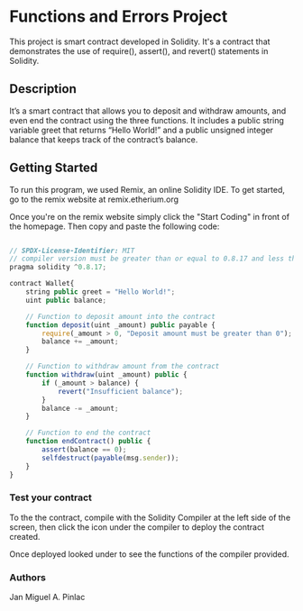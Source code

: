 # Functions and Errors Project

This project is smart contract developed in Solidity. It's a contract that demonstrates the use of require(), assert(), and revert() statements in Solidity.

## Description

 It’s a smart contract that allows you to deposit and withdraw amounts, and even end the contract using the three functions. It includes a public string variable greet that returns “Hello World!” and a public unsigned integer balance that keeps track of the contract’s balance.

## Getting Started
To run this program, we used Remix, an online Solidity IDE. To get started, go to the remix website at remix.etherium.org

Once you're on the remix website simply click the "Start Coding" in front of the homepage. Then copy and paste the following code:
```javascript

// SPDX-License-Identifier: MIT
// compiler version must be greater than or equal to 0.8.17 and less than 0.9.0
pragma solidity ^0.8.17;

contract Wallet{
    string public greet = "Hello World!";
    uint public balance;

    // Function to deposit amount into the contract
    function deposit(uint _amount) public payable {
        require(_amount > 0, "Deposit amount must be greater than 0");
        balance += _amount;
    }

    // Function to withdraw amount from the contract
    function withdraw(uint _amount) public {
        if (_amount > balance) {
            revert("Insufficient balance");
        }
        balance -= _amount;
    }

    // Function to end the contract
    function endContract() public {
        assert(balance == 0);
        selfdestruct(payable(msg.sender));
    }
}

```
### Test your contract
To the the contract, compile with the Solidity Compiler at the left side of the screen, then click the icon under the compiler to deploy the contract created.

Once deployed looked under to see the functions of the compiler provided. 

### Authors 
Jan Miguel A. Pinlac
